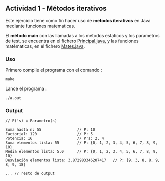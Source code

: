 ## Actividad 1 - Métodos iterativos

Este ejercicio tiene como fin hacer uso de **metodos iterativos** en Java mediante funciones
matematicas.

El **método main** con las llamadas a los métodos estaticos y los parametros de test, se encuentra en el fichero [Principal.java]((/src/aplicacion/Principal.java)), y las funciones matématicas, en el fichero [Mates.java](/src/dominio/Mates.java).

### Uso

Primero compile el programa con el comando :

```
make
```

Lance el programa :

```
./a.out
```

### Output


```
// P('s) = Parametro(s)

Suma hasta n: 55                // P: 10
Factorial: 120                  // P: 5
Potencia: 16                    // P's: 2, 4
Suma elementos lista: 55        // P: {0, 1, 2, 3, 4, 5, 6, 7, 8, 9, 10}
Media elementos lista: 5.0      // P: {0, 1, 2, 3, 4, 5, 6, 7, 8, 9, 10}
Desviación elementos lista: 3.872983346207417   // P: {9, 3, 8, 8, 9, 8, 9, 18}

... // resto de output
```